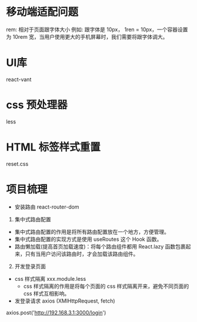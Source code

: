 # 移动端适配问题
rem: 相对于页面跟字体大小
例如: 跟字体是 10px， 1ren = 10px，一个容器设置为 10rem 宽，当用户使用更大的手机屏幕时，我们需要将跟字体调大。

# UI库
react-vant

# css 预处理器
less

# HTML 标签样式重置
reset.css

# 项目梳理
- 安装路由 react-router-dom

1. 集中式路由配置
  - 集中式路由配置的作用是将所有路由配置放在一个地方，方便管理。
  - 集中式路由配置的实现方式是使用 useRoutes 这个 Hook 函数。
  - 路由懒加载(提高首页加载速度)：将每个路由组件都用 React.lazy 函数包裹起来，只有当用户访问该路由时，才会加载该路由组件。

2. 开发登录页面
  - css 样式隔离 xxx.module.less
    - css 样式隔离的作用是将每个页面的 css 样式隔离开来，避免不同页面的 css 样式互相影响。
  - 发登录请求 axios (XMlHttpRequest, fetch)
  
  axios.post('http://192.168.3.1:3000/login')